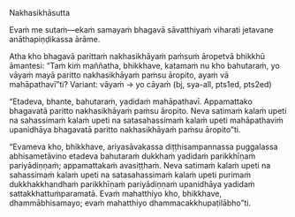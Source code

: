 Nakhasikhāsutta

Evaṁ me sutaṁ—ekaṁ samayaṁ bhagavā sāvatthiyaṁ viharati jetavane anāthapiṇḍikassa ārāme.

Atha kho bhagavā parittaṁ nakhasikhāyaṁ paṁsuṁ āropetvā bhikkhū āmantesi: “Taṁ kiṁ maññatha, bhikkhave, katamaṁ nu kho bahutaraṁ, yo vāyaṁ mayā paritto nakhasikhāyaṁ paṁsu āropito, ayaṁ vā mahāpathavī”ti? Variant: vāyaṁ → yo cāyaṁ (bj, sya-all, pts1ed, pts2ed)

“Etadeva, bhante, bahutaraṁ, yadidaṁ mahāpathavī. Appamattako bhagavatā paritto nakhasikhāyaṁ paṁsu āropito. Neva satimaṁ kalaṁ upeti na sahassimaṁ kalaṁ upeti na satasahassimaṁ kalaṁ upeti mahāpathaviṁ upanidhāya bhagavatā paritto nakhasikhāyaṁ paṁsu āropito”ti.

“Evameva kho, bhikkhave, ariyasāvakassa diṭṭhisampannassa puggalassa abhisametāvino etadeva bahutaraṁ dukkhaṁ yadidaṁ parikkhīṇaṁ pariyādiṇṇaṁ; appamattakaṁ avasiṭṭhaṁ. Neva satimaṁ kalaṁ upeti na sahassimaṁ kalaṁ upeti na satasahassimaṁ kalaṁ upeti purimaṁ dukkhakkhandhaṁ parikkhīṇaṁ pariyādiṇṇaṁ upanidhāya yadidaṁ sattakkhattuṁparamatā. Evaṁ mahatthiyo kho, bhikkhave, dhammābhisamayo; evaṁ mahatthiyo dhammacakkhupaṭilābho”ti.